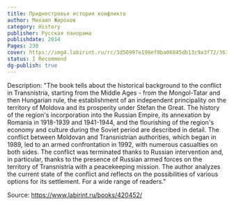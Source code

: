 ```yaml
---
title: Приднестровье история конфликта
author: Михаил Жирохов
category: History
publisher: Русская панорама
publishdate: 2014
Pages: 230
cover: https://img4.labirint.ru/rc/3d50997e198ef9ba06845db13c9a3f72/363x561q80/books43/420452/cover.jpg?1387542489
status: I Recommend
dg-publish: true
---
```

Description: 
"The book tells about the historical background to the conflict in Transnistria, starting from the Middle Ages - from the Mongol-Tatar and then Hungarian rule, the establishment of an independent principality on the territory of Moldova and its prosperity under Stefan the Great. The history of the region's incorporation into the Russian Empire, its annexation by Romania in 1918-1939 and 1941-1944, and the flourishing of the region's economy and culture during the Soviet period are described in detail. The conflict between Moldovan and Transnistrian authorities, which began in 1989, led to an armed confrontation in 1992, with numerous casualties on both sides. The conflict was terminated thanks to Russian intervention and, in particular, thanks to the presence of Russian armed forces on the territory of Transnistria with a peacekeeping mission. The author analyzes the current state of the conflict and reflects on the possibilities of various options for its settlement.
For a wide range of readers."

Source: https://www.labirint.ru/books/420452/